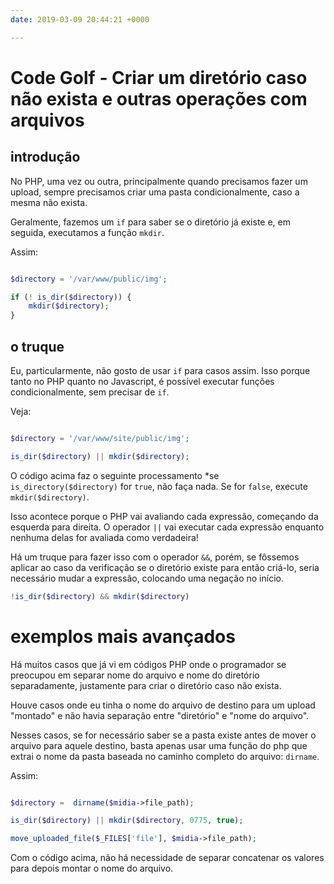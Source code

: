 ```yaml
---
date: 2019-03-09 20:44:21 +0000

---
```

# Code Golf - Criar um diretório caso não exista e outras operações com arquivos

## introdução
No PHP, uma vez ou outra, principalmente quando precisamos fazer um upload, sempre precisamos criar uma pasta condicionalmente, caso a mesma não exista. 

Geralmente, fazemos um `if` para saber se o diretório já existe e, em seguida, executamos a função `mkdir`.

Assim:

```php

$directory = '/var/www/public/img';

if (! is_dir($directory)) {
    mkdir($directory);
}

```

## o truque
Eu, particularmente, não gosto de usar `if` para casos assim. Isso porque tanto no PHP quanto no Javascript, é possível executar funções condicionalmente, sem precisar de `if`.

Veja:

```php

$directory = '/var/www/site/public/img';

is_dir($directory) || mkdir($directory);
```


O código acima faz o seguinte processamento *se `is_directory($directory)` for `true`, não faça nada. Se for `false`, execute `mkdir($directory)`.

Isso acontece porque o PHP vai avaliando cada expressão, começando da esquerda para direita. O operador `||` vai executar cada expressão enquanto nenhuma delas for avaliada como verdadeira!

Há um truque para fazer isso com o operador `&&`, porém, se fôssemos aplicar ao caso da verificação se o diretório existe para então criá-lo, seria necessário mudar a expressão, colocando uma negação no início.

```php
!is_dir($directory) && mkdir($directory)
```

# exemplos mais avançados

Há muitos casos que já vi em códigos PHP onde o programador se preocupou em separar nome do arquivo e nome do diretório separadamente, justamente para criar o diretório caso não exista.

Houve casos onde eu tinha o nome do arquivo de destino para um upload "montado" e não havia separação entre "diretório" e "nome do arquivo".

Nesses casos, se for necessário saber se a pasta existe antes de mover o arquivo para aquele destino, basta apenas usar uma função do php que extrai o nome da pasta baseada no caminho completo do arquivo: `dirname`.

Assim:

```php

$directory =  dirname($midia->file_path);

is_dir($directory) || mkdir($directory, 0775, true);

move_uploaded_file($_FILES['file'], $midia->file_path);

```

Com o código acima, não há necessidade de separar concatenar os valores para depois montar o nome do arquivo.
